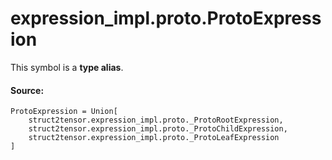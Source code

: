 <div itemscope itemtype="http://developers.google.com/ReferenceObject">
<meta itemprop="name" content="expression_impl.proto.ProtoExpression" />
<meta itemprop="path" content="Stable" />
</div>

# expression_impl.proto.ProtoExpression

<!-- Insert buttons and diff -->
This symbol is a **type alias**.



#### Source:

<pre class="devsite-click-to-copy prettyprint lang-py tfo-signature-link">
<code>ProtoExpression = Union[
    struct2tensor.expression_impl.proto._ProtoRootExpression,
    struct2tensor.expression_impl.proto._ProtoChildExpression,
    struct2tensor.expression_impl.proto._ProtoLeafExpression
]
</code></pre>



<!-- Placeholder for "Used in" -->
